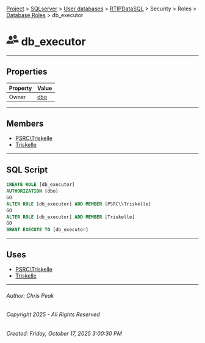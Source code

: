 #### 

[Project](../../../../../../index.md) > [SQLserver](../../../../../index.md) > [User databases](../../../../index.md) > [RTIPDataSQL](../../../index.md) > Security > Roles > [Database Roles](Database_Roles.md) > db_executor

# ![Database Roles](../../../../../../Images/Role_Database32.png) db_executor

---

## <a name="#properties"></a>Properties

| Property | Value |
|---|---|
| Owner | [dbo](../../Users/_dbo.md) |


---

## <a name="#members"></a>Members

* [PSRC\\Triskelle](../../Users/_PSRC_Triskelle.md)
* [Triskelle](../../Users/_Triskelle.md)


---

## <a name="#sqlscript"></a>SQL Script

```sql
CREATE ROLE [db_executor]
AUTHORIZATION [dbo]
GO
ALTER ROLE [db_executor] ADD MEMBER [PSRC\\Triskelle]
GO
ALTER ROLE [db_executor] ADD MEMBER [Triskelle]
GO
GRANT EXECUTE TO [db_executor]

```


---

## <a name="#uses"></a>Uses

* [PSRC\\Triskelle](../../Users/_PSRC_Triskelle.md)
* [Triskelle](../../Users/_Triskelle.md)


---

###### Author:  Chris Peak

###### Copyright 2025 - All Rights Reserved

###### Created: Friday, October 17, 2025 3:00:30 PM

